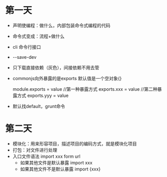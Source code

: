 # 第一天
* 声明使编程：做什么，内部包装命令式编程的代码
* 命令式变成：流程+做什么
* cli 命令行接口
* --save-dev
* 只下载直接依赖（灰色），间接依赖不用去管
* commonjs向外暴露的是exports
     默认值是一个空对象{}

    module.exports = value  //第一种暴露方式
    exports.xxx = value  //第二种暴露方式
    exports.yyy = value

* 默认找default，grunt命令
# 第二天
* 模块化：用来形容项目，描述项目的编码方式，就是模块化项目
* 打包：对文件进行处理
* 入口文件语法 import xxx form url
	* 如果其他文件是默认暴露  import xxx
	* 如果其他文件不是默认暴露  import {xxx}
